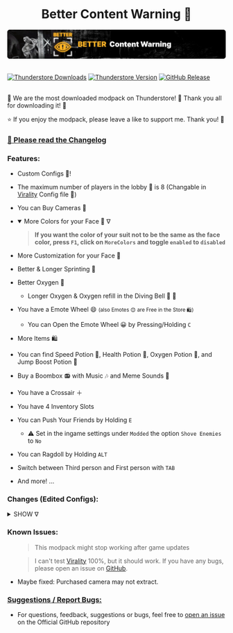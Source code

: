 <h1 align="center">Better Content Warning 🎥️</h1>

<a href="https://thunderstore.io/c/content-warning/p/Horizon/Better_Content_Warning_Modpack/">
<img src="https://raw.githubusercontent.com/Adler-real/uploadedfiles/main/Content_Warning/Modpacks/Better_ContentWarning/banner.png" alt="Banner">
</a>

<br><a href="https://thunderstore.io/c/content-warning/p/Horizon/Better_Content_Warning_Modpack/"><img alt="Thunderstore Downloads" src="https://img.shields.io/thunderstore/dt/Horizon/Better_Content_Warning_Modpack?style=for-the-badge&logo=thunderstore&logoColor=white&labelColor=blue&color=gray"></a> <a href="https://thunderstore.io/c/content-warning/p/Horizon/Better_Content_Warning_Modpack/"><img alt="Thunderstore Version" src="https://img.shields.io/thunderstore/v/Horizon/Better_Content_Warning_Modpack?style=for-the-badge&logo=thunderstore&logoColor=white&labelColor=blue&color=gray"></a> <a href="https://github.com/Adler-real/Better_ContentWarning"><img alt="GitHub Release" src="https://img.shields.io/badge/GITHUB-black?style=for-the-badge&logo=github&logoColor=white&color=black"></a>

</br>🎉️ We are the most downloaded modpack on Thunderstore! 🥳 Thank you all for downloading it! 🧡️

⭐ If you enjoy the modpack, please leave a like to support me. Thank you! 🧡

### [🔗️ Please read the Changelog](https://thunderstore.io/c/content-warning/p/Horizon/Better_Content_Warning_Modpack/changelog/)

### Features:

- Custom Configs 📄️!

- The maximum number of players in the lobby 👥 is 8 (Changable in [Virality](https://thunderstore.io/c/content-warning/p/MaxWasUnavailable/Virality/) Config file 📄️)

- You can Buy Cameras 🎥️

<ul><li>
<details open>
<summary>More Colors for your Face 🎨️ ᐁ</summary>
<blockquote><strong> If you want the color of your suit not to be the same as the face color, press <code>F1</code>, click on <code>MoreColors</code> and toggle <code>enabled</code> to <code>disabled</code></small></strong></blockquote>
</details>
</li></ul>

- More Customization for your Face 🎨️

- Better & Longer Sprinting 🏃️

- Better Oxygen 🎈️
  
  - Longer Oxygen & Oxygen refill in the Diving Bell 🎈️ 🔔

- You have a Emote Wheel 😄️ <small>(also Emotes 😊️ are Free in the Store 🛍️)</small>
  
  - You can Open the Emote Wheel 😀️ by Pressing/Holding `C`

- More Items 🛍️

- You can find Speed Potion 🧪, Health Potion 🧪, Oxygen Potion 🧪, and Jump Boost Potion 🧪

- Buy a Boombox 📻 with Music 🎶 and Meme Sounds 🤡️

- You have a Crossair ＋

- You have 4 Inventory Slots

- You can Push Your Friends by Holding `E`
  
  - ⚠️ Set in the ingame settings under `Modded` the option `Shove Enemies` to `No`

- You can Ragdoll by Holding `ALT`

- Switch between Third person and First person with `TAB`

- And more! ...

### Changes (Edited Configs):

<details>
<summary>SHOW ᐁ</summary>
<ul><li>Comming</li></ul>
</details>

### Known Issues:

<ul><blockquote>This modpack might stop working after game updates</blockquote></ul>

<ul><blockquote> I can't test <a href="https://thunderstore.io/c/content-warning/p/MaxWasUnavailable/Virality/">Virality</a> 100%, but it should work. If you have any bugs, please open an issue on <a href="https://github.com/Adler-real/Better_ContentWarning/issues">GitHub</a>.</blockquote></ul> 

- Maybe fixed: Purchased camera may not extract.

### [Suggestions / Report Bugs:](https://github.com/Adler-real/Better_ContentWarning/issues)

- For questions, feedback, suggestions or bugs, feel free to <a href="https://github.com/Adler-real/Better_ContentWarning/issues/new">open an issue</a> on the Official GitHub repository
